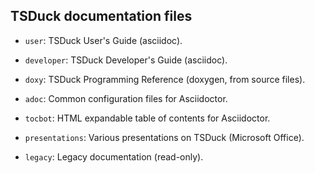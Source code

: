 ## TSDuck documentation files

- `user`: TSDuck User's Guide (asciidoc).

- `developer`: TSDuck Developer's Guide (asciidoc).

- `doxy`: TSDuck Programming Reference (doxygen, from source files).

- `adoc`: Common configuration files for Asciidoctor.

- `tocbot`: HTML expandable table of contents for Asciidoctor.

- `presentations`: Various presentations on TSDuck (Microsoft Office).

- `legacy`: Legacy documentation (read-only).
